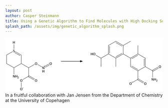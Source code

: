 ```yaml
---
layout: post
author: Casper Steinmann
title: Using a Genetic Algorithm to Find Molecules with High Docking Score
splash_path: /assets/img/genetic_algorithm_splash.png
---
```

![alt text](/assets/img/genetic_algorithm.png "Logo Title Text 1")
In a fruitful collaboration with Jan Jensen from the Department of Chemistry at the University of Copehagen
